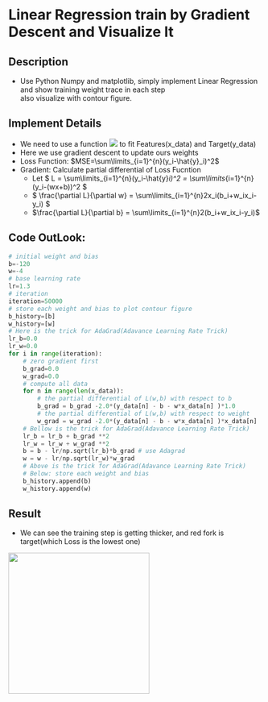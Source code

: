 # Linear Regression train by Gradient Descent and Visualize It
## Description
* Use Python Numpy and matplotlib, simply implement Linear Regression and show training weight trace in each step <br>also visualize with contour figure.
## Implement Details
* We need to use a function <img src='https://render.githubusercontent.com/render/math?math=Y=W^2'> to fit Features(x_data) and Target(y_data)
* Here we use gradient descent to update ours weights
* Loss Function: $MSE=\sum\limits_{i=1}^{n}(y_i-\hat{y}_i)^2$ 
* Gradient: Calculate partial differential of Loss Fucntion
    * Let $ L = \sum\limits_{i=1}^{n}(y_i-\hat{y}_i)^2 = \sum\limits_{i=1}^{n}(y_i-(wx+b))^2 $
    * $ \frac{\partial L}{\partial w} = \sum\limits_{i=1}^{n}2x_i(b_i+w_ix_i-y_i) $
    * $\frac{\partial L}{\partial b} = \sum\limits_{i=1}^{n}2(b_i+w_ix_i-y_i)$


## Code OutLook:
```python
# initial weight and bias
b=-120
w=-4
# base learning rate
lr=1.3
# iteration
iteration=50000
# store each weight and bias to plot contour figure
b_history=[b]
w_history=[w]
# Here is the trick for AdaGrad(Adavance Learning Rate Trick)
lr_b=0.0
lr_w=0.0
for i in range(iteration):
    # zero gradient first
    b_grad=0.0  
    w_grad=0.0   
    # compute all data
    for n in range(len(x_data)):
        # the partial differential of L(w,b) with respect to b
        b_grad = b_grad -2.0*(y_data[n] - b - w*x_data[n] )*1.0
        # the partial differential of L(w,b) with respect to weight
        w_grad = w_grad -2.0*(y_data[n] - b - w*x_data[n] )*x_data[n] 
    # Bellow is the trick for AdaGrad(Adavance Learning Rate Trick)
    lr_b = lr_b + b_grad **2
    lr_w = lr_w + w_grad **2
    b = b - lr/np.sqrt(lr_b)*b_grad # use Adagrad
    w = w - lr/np.sqrt(lr_w)*w_grad
    # Above is the trick for AdaGrad(Adavance Learning Rate Trick)
    # Below: store each weight and bias
    b_history.append(b)
    w_history.append(w)
```

## Result
* We can see the training step is getting thicker, and red fork is target(which Loss is the lowest one)<br>
<img src="https://i.imgur.com/b0YnARZ.png" width=280 align="left"/>


